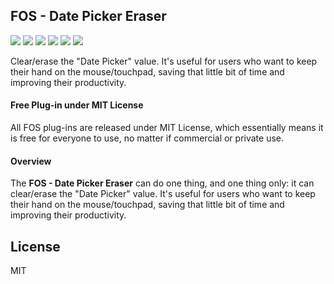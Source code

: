 ## FOS - Date Picker Eraser

![](https://img.shields.io/badge/Plug--in_Type-Dynamic_Action-orange.svg) ![](https://img.shields.io/badge/APEX-19.2-success.svg) ![](https://img.shields.io/badge/APEX-20.1-success.svg) ![](https://img.shields.io/badge/APEX-20.2-success.svg) ![](https://img.shields.io/badge/APEX-21.1-success.svg) ![](https://img.shields.io/badge/APEX-21.2-success.svg)

Clear/erase the "Date Picker" value. It's useful for users who want to keep their hand on the mouse/touchpad, saving that little bit of time and improving their productivity.
<h4>Free Plug-in under MIT License</h4>
<p>
All FOS plug-ins are released under MIT License, which essentially means it is free for everyone to use, no matter if commercial or private use.
</p>
<h4>Overview</h4>
<p>The <strong>FOS - Date Picker Eraser</strong> can do one thing, and one thing only: it can clear/erase the "Date Picker" value. It's useful for users who want to keep their hand on the mouse/touchpad, saving that little bit of time and improving their productivity.</p>

## License

MIT


